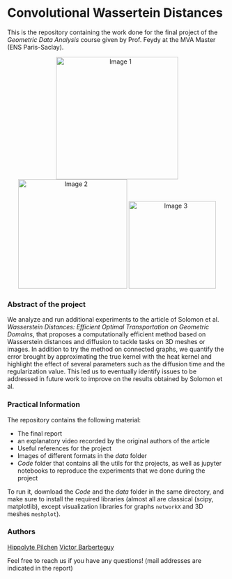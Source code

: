 # Convolutional Wassertein Distances

This is the repository containing the work done for the final project of the *Geometric Data Analysis* course given by Prof. Feydy at the MVA Master (ENS Paris-Saclay).

<p align="center">
  <img src="https://github.com/VictorBbt/Convolutional-Wassertein-Distances/blob/main/img/Graph_Inter.png" width="280" alt="Image 1">
  <img src="https://github.com/VictorBbt/Convolutional-Wassertein-Distances/blob/main/img/barycenter_images.png" width="250" alt="Image 2">
  <img src="https://github.com/VictorBbt/Convolutional-Wassertein-Distances/blob/main/img/diffuse3D.png" width="200" alt="Image 3">
</p>

### Abstract of the project 

We analyze and run additional experiments to the article of Solomon et al. *Wasserstein Distances: Efficient Optimal Transportation on Geometric Domains*, that proposes a computationally efficient method based on Wasserstein distances and diffusion to tackle tasks on 3D meshes or images. In addition to try the method on connected graphs, we quantify the error brought by approximating the true kernel with the heat kernel and highlight the effect of several parameters such as the diffusion time and the regularization value. This led us to eventually identify issues to be addressed in future work to improve on the results obtained by Solomon et al.

### Practical Information

The repository contains the following material:
- The final report
- an explanatory video recorded by the original authors of the article
- Useful references for the project
- Images of different formats in the *data* folder
- *Code* folder that contains all the utils for thz projects, as well as jupyter notebooks to reproduce the experiments that we done during the project

To run it, download the *Code* and the *data* folder in the same directory, and make sure to install the required libraries (almost all are classical (scipy, matplotlib), except visualization libraries for graphs `networkX` and 3D meshes `meshplot`).

### Authors

[Hippolyte Pilchen](https://github.com/HipPilchen)
[Victor Barberteguy](https://github.com/VictorBbt)

Feel free to reach us if you have any questions! (mail addresses are indicated in the report)
